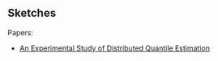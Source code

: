 Sketches
--------

Papers:

-  [An Experimental Study of Distributed Quantile Estimation](http://arxiv.org/pdf/1508.05710.pdf)
